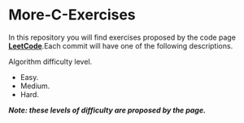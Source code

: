 # More-C-Exercises

In this repository you will find exercises proposed by the code page **[LeetCode](https://leetcode.com/)**.Each commit will have one of the following descriptions.

Algorithm difficulty level.
* Easy.
* Medium.
* Hard.

***Note: these levels of difficulty are proposed by the page.***

